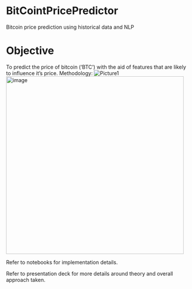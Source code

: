 # BitCointPricePredictor
Bitcoin price prediction using historical data and NLP

# Objective
To predict the price of bitcoin (‘BTC’) with the aid of features that are likely to influence it’s price.
Methodology:
![Picture1](https://github.com/netgvarun2012/BitCointPricePredictor/assets/93938450/7cb6ca5d-6731-47f9-b749-fc11fb36b71b)
<img width="485" alt="image" src="https://github.com/netgvarun2012/BitCointPricePredictor/assets/93938450/1ccb4061-cdac-4272-8c5f-eeaf11282da9">

Refer to notebooks for implementation details.

Refer to presentation deck for more details around theory and overall approach taken.
